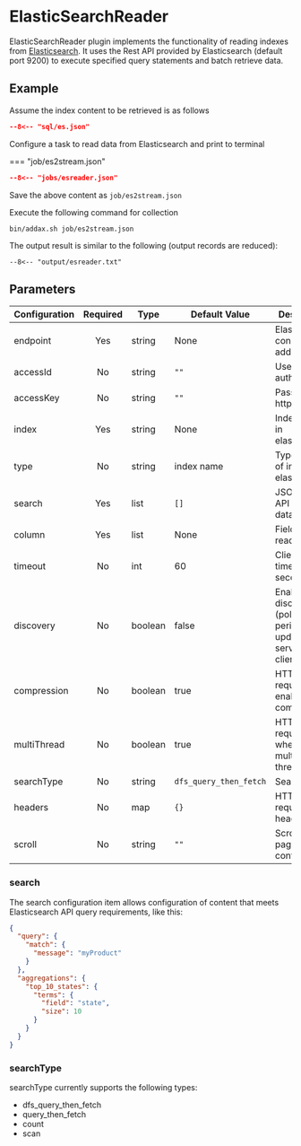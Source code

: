 # ElasticSearchReader

ElasticSearchReader plugin implements the functionality of reading indexes from [Elasticsearch](https://www.elastic.co/cn/elasticsearch/). It uses the Rest API provided by Elasticsearch (default port 9200) to execute specified query statements and batch retrieve data.

## Example

Assume the index content to be retrieved is as follows

```json
--8<-- "sql/es.json"
```

Configure a task to read data from Elasticsearch and print to terminal

=== "job/es2stream.json"

  ```json
  --8<-- "jobs/esreader.json"
  ```

Save the above content as `job/es2stream.json`

Execute the following command for collection

```shell
bin/addax.sh job/es2stream.json
```

The output result is similar to the following (output records are reduced):

```
--8<-- "output/esreader.txt"
```

## Parameters

| Configuration | Required | Type    | Default Value          | Description                                                      |
| :------------ | :------: | ------- | ---------------------- | ---------------------------------------------------------------- |
| endpoint      | Yes      | string  | None                   | ElasticSearch connection address                                 |
| accessId      | No       | string  | `""`                   | User in http auth                                                |
| accessKey     | No       | string  | `""`                   | Password in http auth                                            |
| index         | Yes      | string  | None                   | Index name in elasticsearch                                      |
| type          | No       | string  | index name             | Type name of index in elasticsearch                              |
| search        | Yes      | list    | `[]`                   | JSON format API search data body                                 |
| column        | Yes      | list    | None                   | Fields to be read                                                |
| timeout       | No       | int     | 60                     | Client timeout (unit: seconds)                                  |
| discovery     | No       | boolean | false                  | Enable node discovery (polling) and periodically update server list in client |
| compression   | No       | boolean | true                   | HTTP request, enable compression                                 |
| multiThread   | No       | boolean | true                   | HTTP request, whether multi-threaded                            |
| searchType    | No       | string  | `dfs_query_then_fetch` | Search type                                                      |
| headers       | No       | map     | `{}`                   | HTTP request headers                                             |
| scroll        | No       | string  | `""`                   | Scroll pagination configuration                                  |

### search

The search configuration item allows configuration of content that meets Elasticsearch API query requirements, like this:

```json
{
  "query": {
    "match": {
      "message": "myProduct"
    }
  },
  "aggregations": {
    "top_10_states": {
      "terms": {
        "field": "state",
        "size": 10
      }
    }
  }
}
```

### searchType

searchType currently supports the following types:

- dfs_query_then_fetch
- query_then_fetch
- count
- scan